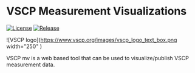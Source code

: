 # VSCP Measurement Visualizations

[![License](https://img.shields.io/badge/license-MIT-blue.svg)](http://choosealicense.com/licenses/mit/)
[![Release](https://img.shields.io/github/release/grodansparadis/vscp-mv.svg)](https://github.com/grodansparadis/vscp-mv/releases)

![VSCP logo](https://www.vscp.org/images/vscp_logo_text_box.png width="250" )

VSCP mv is a web based tool that can be used to visualize/publish VSCP measurement data.
